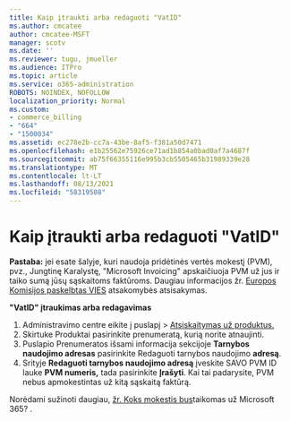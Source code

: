 ```yaml
---
title: Kaip įtraukti arba redaguoti "VatID"
ms.author: cmcatee
author: cmcatee-MSFT
manager: scotv
ms.date: ''
ms.reviewer: tugu, jmueller
ms.audience: ITPro
ms.topic: article
ms.service: o365-administration
ROBOTS: NOINDEX, NOFOLLOW
localization_priority: Normal
ms.custom:
- commerce_billing
- "664"
- "1500034"
ms.assetid: ec278e2b-cc7a-43be-8af5-f381a50d7471
ms.openlocfilehash: e1b25562e75926ce71ad1b854a0bad0af7a4687f
ms.sourcegitcommit: ab75f66355116e995b3cb5505465b31989339e28
ms.translationtype: MT
ms.contentlocale: lt-LT
ms.lasthandoff: 08/13/2021
ms.locfileid: "58319508"
---
```

# <a name="how-to-add-or-edit-a-vatid"></a>Kaip įtraukti arba redaguoti "VatID"

**Pastaba:** jei esate šalyje, kuri naudoja pridėtinės vertės mokestį (PVM), pvz., Jungtinę Karalystę, "Microsoft Invoicing" apskaičiuoja PVM už jus ir taiko sumą jūsų sąskaitoms faktūroms. Daugiau informacijos žr. [Europos Komisijos paskelbtas VIES](https://go.microsoft.com/fwlink/p/?LinkID=841741) atsakomybės atsisakymas.

**"VatID" įtraukimas arba redagavimas**

1. Administravimo centre eikite į  puslapį \> [Atsiskaitymas už produktus.](https://go.microsoft.com/fwlink/p/?linkid=842054)
2. Skirtuke  Produktai pasirinkite prenumeratą, kurią norite atnaujinti.
3. Puslapio Prenumeratos išsami informacija sekcijoje **Tarnybos naudojimo adresas** pasirinkite Redaguoti tarnybos naudojimo **adresą**.
4. Srityje **Redaguoti tarnybos naudojimo adresą** įveskite SAVO PVM ID lauke **PVM numeris,** tada pasirinkite **Įrašyti**. Kai tai padarysite, PVM nebus apmokestintas už kitą sąskaitą faktūrą.

Norėdami sužinoti daugiau, [žr. Koks mokestis bus](https://docs.microsoft.com/microsoft-365/commerce/billing-and-payments/tax-information#what-tax-will-i-be-charged)taikomas už Microsoft 365? .